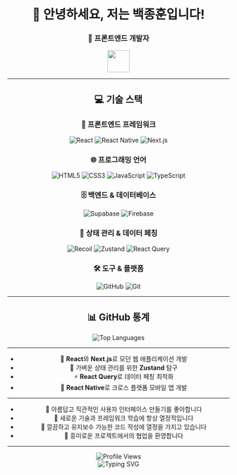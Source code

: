 <div align="center">

# 👋 안녕하세요, 저는 백종훈입니다!

### 🚀 프론트엔드 개발자 

<img src="https://media.giphy.com/media/VgCDAzcKvsR6OM0uWg/giphy.gif" width="50">

---

## 💻 기술 스택

### 🎨 프론트엔드 프레임워크
![React](https://img.shields.io/badge/React-20232A?style=for-the-badge&logo=react&logoColor=61DAFB)
![React Native](https://img.shields.io/badge/React_Native-20232A?style=for-the-badge&logo=react&logoColor=61DAFB)
![Next.js](https://img.shields.io/badge/Next.js-000000?style=for-the-badge&logo=next.js&logoColor=white)

### 🌐 프로그래밍 언어
![HTML5](https://img.shields.io/badge/HTML5-E34F26?style=for-the-badge&logo=html5&logoColor=white)
![CSS3](https://img.shields.io/badge/CSS3-1572B6?style=for-the-badge&logo=css3&logoColor=white)
![JavaScript](https://img.shields.io/badge/JavaScript-F7DF1E?style=for-the-badge&logo=javascript&logoColor=black)
![TypeScript](https://img.shields.io/badge/TypeScript-007ACC?style=for-the-badge&logo=typescript&logoColor=white)

### 🗄️ 백엔드 & 데이터베이스
![Supabase](https://img.shields.io/badge/Supabase-3ECF8E?style=for-the-badge&logo=supabase&logoColor=white)
![Firebase](https://img.shields.io/badge/Firebase-039BE5?style=for-the-badge&logo=Firebase&logoColor=white)

### 🔄 상태 관리 & 데이터 페칭
![Recoil](https://img.shields.io/badge/Recoil-3578E5?style=for-the-badge&logo=recoil&logoColor=white)
![Zustand](https://img.shields.io/badge/Zustand-FF6B6B?style=for-the-badge&logo=react&logoColor=white)
![React Query](https://img.shields.io/badge/React_Query-FF4154?style=for-the-badge&logo=react&logoColor=white)

### 🛠️ 도구 & 플랫폼
![GitHub](https://img.shields.io/badge/GitHub-100000?style=for-the-badge&logo=github&logoColor=white)
![Git](https://img.shields.io/badge/Git-F05032?style=for-the-badge&logo=git&logoColor=white)

---

## 📊 GitHub 통계

<div align="center">
  <img src="https://github-readme-stats.vercel.app/api/top-langs/?username=JongHoonC&layout=compact&theme=radical" alt="Top Languages" />
</div>

---


- 🔭 **React**와 **Next.js**로 모던 웹 애플리케이션 개발
- 🌱 가벼운 상태 관리를 위한 **Zustand** 탐구
- ⚡ **React Query**로 데이터 페칭 최적화
- 📱 **React Native**로 크로스 플랫폼 모바일 앱 개발

---


- 🎨 아름답고 직관적인 사용자 인터페이스 만들기를 좋아합니다
- 🚀 새로운 기술과 프레임워크 학습에 항상 열정적입니다
- 🌟 깔끔하고 유지보수 가능한 코드 작성에 열정을 가지고 있습니다
- 🤝 흥미로운 프로젝트에서의 협업을 환영합니다

---

<div align="center">
  <img src="https://komarev.com/ghpvc/?username=JongHoonC&color=blueviolet&style=for-the-badge" alt="Profile Views" />
</div>

<div align="center">
  <img src="https://readme-typing-svg.herokuapp.com?font=Fira+Code&pause=1000&color=36BCF7&center=true&vCenter=true&width=435&lines=프론트엔드+개발자;항상+새로운+것을+배우고+있습니다!" alt="Typing SVG" />
</div>

</div>
